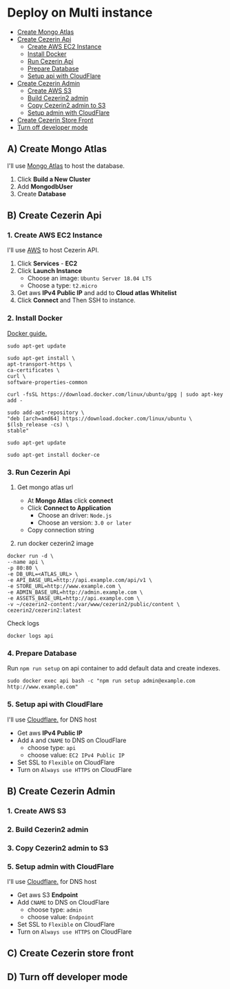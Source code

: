 
# Deploy on Multi instance

*  [Create Mongo Atlas](#a-create-mongo-atlas)
*  [Create Cezerin Api](#b-create-cezerin-api)
   *  [Create AWS EC2 Instance](#create-aws-ec2-instance)
   *  [Install Docker](#install-docker)
   *  [Run Cezerin Api](#run-cezerin-api)
   *  [Prepare Database](#prepare-database)
   *  [Setup api with CloudFlare](#setup-api-with-cloudflare)
* [Create Cezerin Admin](#b-create-cezerin-admin)
   * [Create AWS S3](#create-aws-s3)   
   * [Build Cezerin2 admin](#build-cezerin2-admin)   
   * [Copy Cezerin2 admin to S3](#copy-cezerin2-admin-to-s3)   
   * [Setup admin with CloudFlare](#setup-admin-with-cloudflare)   
* [Create Cezerin Store Front](#b-create-cezerin-store-front)
* [Turn off developer mode](#d-turn-off-developer-mode)

## A) Create Mongo Atlas

I'll use [Mongo Atlas](https://www.mongodb.com/cloud/atlas) to host the database.

1. Click **Build a New Cluster**
2. Add **MongodbUser**
3. Create **Database**

## B) Create Cezerin Api

### 1. Create AWS EC2 Instance
I'll use [AWS](https://aws.amazon.com/console/) to host Cezerin API.

1. Click **Services** - **EC2**
2. Click **Launch Instance**
   - Choose an image: `Ubuntu Server 18.04 LTS`
   - Choose a type: `t2.micro`
4. Get aws **IPv4 Public IP** and add to **Cloud atlas Whitelist**
3. Click **Connect** and Then SSH to instance.

### 2. Install Docker
[Docker guide.](https://docs.docker.com/install/linux/docker-ce/ubuntu/)
```shell
sudo apt-get update
```

```shell
sudo apt-get install \
apt-transport-https \
ca-certificates \
curl \
software-properties-common
```

```shell
curl -fsSL https://download.docker.com/linux/ubuntu/gpg | sudo apt-key add -
```

```shell
sudo add-apt-repository \
"deb [arch=amd64] https://download.docker.com/linux/ubuntu \
$(lsb_release -cs) \
stable"
```

```shell
sudo apt-get update
```

```shell
sudo apt-get install docker-ce
```

### 3. Run Cezerin Api

1. Get mongo atlas url
   * At **Mongo Atlas** click **connect**
   * Click **Connect to Application**
      - Choose an driver: `Node.js`
      - Choose an version: `3.0 or later`
   * Copy connection string

2. run docker cezerin2 image

 
```shell
docker run -d \
--name api \
-p 80:80 \
-e DB_URL=<ATLAS_URL> \
-e API_BASE_URL=http://api.example.com/api/v1 \
-e STORE_URL=http://www.example.com \
-e ADMIN_BASE_URL=http://admin.example.com \
-e ASSETS_BASE_URL=http://api.example.com \
-v ~/cezerin2-content:/var/www/cezerin2/public/content \
cezerin2/cezerin2:latest
```

Check logs
```shell
docker logs api
```

### 4. Prepare Database

Run `npm run setup` on api container to add default data and create indexes.

```shell
sudo docker exec api bash -c "npm run setup admin@example.com http://www.example.com"
```

### 5. Setup api with CloudFlare

I'll use [Cloudflare.](https://www.cloudflare.com) for DNS host

- Get aws **IPv4 Public IP**
- Add `A` and `CNAME` to DNS on CloudFlare
   - choose type: `api`
   - choose value: `EC2 IPv4 Public IP`
- Set SSL to `Flexible` on CloudFlare
- Turn on `Always use HTTPS` on CloudFlare


## B) Create Cezerin Admin

### 1. Create AWS S3

### 2. Build Cezerin2 admin

### 3. Copy Cezerin2 admin to S3

### 5. Setup admin with CloudFlare
I'll use [Cloudflare.](https://www.cloudflare.com) for DNS host

- Get aws S3 **Endpoint**
- Add  `CNAME` to DNS on CloudFlare
   - choose type: `admin`
   - choose value: `Endpoint`
- Set SSL to `Flexible` on CloudFlare
- Turn on `Always use HTTPS` on CloudFlare

## C) Create Cezerin store front


## D) Turn off developer mode